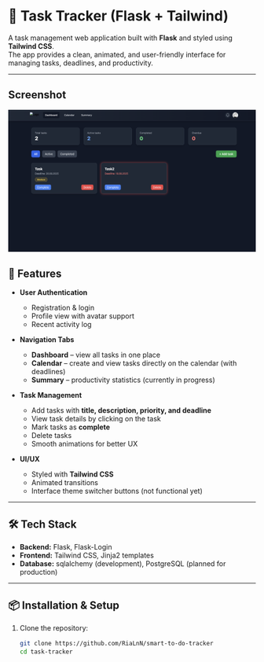 # 📝 Task Tracker (Flask + Tailwind)

A task management web application built with **Flask** and styled using **Tailwind CSS**.  
The app provides a clean, animated, and user-friendly interface for managing tasks, deadlines, and productivity.

---

## Screenshot
![Alt text](/img.png "Scewwn of work")
## 🚀 Features

- **User Authentication**
  - Registration & login
  - Profile view with avatar support
  - Recent activity log

- **Navigation Tabs**
  - **Dashboard** – view all tasks in one place
  - **Calendar** – create and view tasks directly on the calendar (with deadlines)
  - **Summary** – productivity statistics (currently in progress)

- **Task Management**
  - Add tasks with **title, description, priority, and deadline**
  - View task details by clicking on the task
  - Mark tasks as **complete**
  - Delete tasks
  - Smooth animations for better UX

- **UI/UX**
  - Styled with **Tailwind CSS**
  - Animated transitions
  - Interface theme switcher buttons (not functional yet)

---

## 🛠️ Tech Stack

- **Backend:** Flask, Flask-Login  
- **Frontend:** Tailwind CSS, Jinja2 templates  
- **Database:** sqlalchemy (development), PostgreSQL (planned for production)  

---

## 📦 Installation & Setup

1. Clone the repository:
   ```bash
   git clone https://github.com/RiaLnN/smart-to-do-tracker
   cd task-tracker
